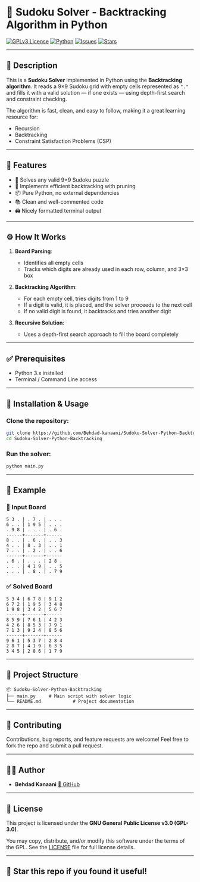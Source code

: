 # 🔢 Sudoku Solver - Backtracking Algorithm in Python

[![GPLv3 License](https://img.shields.io/badge/license-GPLv3-blue.svg)](LICENSE)
[![Python](https://img.shields.io/badge/Python-3.x-blue.svg)](https://www.python.org/)
[![Issues](https://img.shields.io/github/issues/Behdad-kanaani/Sudoku-Solver-Python-Backtracking)](https://github.com/Behdad-kanaani/Sudoku-Solver-Python-Backtracking/issues)
[![Stars](https://img.shields.io/github/stars/Behdad-kanaani/Sudoku-Solver-Python-Backtracking?style=social)](https://github.com/Behdad-kanaani/Sudoku-Solver-Python-Backtracking/stargazers)

---

## 📘 Description

This is a **Sudoku Solver** implemented in Python using the **Backtracking algorithm**. It reads a 9×9 Sudoku grid with empty cells represented as `"."` and fills it with a valid solution — if one exists — using depth-first search and constraint checking.

The algorithm is fast, clean, and easy to follow, making it a great learning resource for:
- Recursion
- Backtracking
- Constraint Satisfaction Problems (CSP)

---

## 🎯 Features

- 🧠 Solves any valid 9×9 Sudoku puzzle
- 🔁 Implements efficient backtracking with pruning
- 📦 Pure Python, no external dependencies
- 📚 Clean and well-commented code
- 🖨️ Nicely formatted terminal output

---

## ⚙️ How It Works

1. **Board Parsing**:
   - Identifies all empty cells
   - Tracks which digits are already used in each row, column, and 3×3 box

2. **Backtracking Algorithm**:
   - For each empty cell, tries digits from 1 to 9
   - If a digit is valid, it is placed, and the solver proceeds to the next cell
   - If no valid digit is found, it backtracks and tries another digit

3. **Recursive Solution**:
   - Uses a depth-first search approach to fill the board completely

---

## ✅ Prerequisites

- Python 3.x installed  
- Terminal / Command Line access

---

## 🚀 Installation & Usage

### Clone the repository:

```bash
git clone https://github.com/Behdad-kanaani/Sudoku-Solver-Python-Backtracking.git
cd Sudoku-Solver-Python-Backtracking
````

### Run the solver:

```bash
python main.py
```

---

## 🧪 Example

### 🔹 Input Board

```
5 3 . | . 7 . | . . .
6 . . | 1 9 5 | . . .
. 9 8 | . . . | . 6 .
------+-------+------
8 . . | . 6 . | . . 3
4 . . | 8 . 3 | . . 1
7 . . | . 2 . | . . 6
------+-------+------
. 6 . | . . . | 2 8 .
. . . | 4 1 9 | . . 5
. . . | . 8 . | . 7 9
```

### ✅ Solved Board

```
5 3 4 | 6 7 8 | 9 1 2
6 7 2 | 1 9 5 | 3 4 8
1 9 8 | 3 4 2 | 5 6 7
------+-------+------
8 5 9 | 7 6 1 | 4 2 3
4 2 6 | 8 5 3 | 7 9 1
7 1 3 | 9 2 4 | 8 5 6
------+-------+------
9 6 1 | 5 3 7 | 2 8 4
2 8 7 | 4 1 9 | 6 3 5
3 4 5 | 2 8 6 | 1 7 9
```

---

## 📁 Project Structure

```
📦 Sudoku-Solver-Python-Backtracking
├── main.py     # Main script with solver logic
└── README.md            # Project documentation
```

---

## 🤝 Contributing

Contributions, bug reports, and feature requests are welcome!
Feel free to fork the repo and submit a pull request.

---

## 👨‍💻 Author

* **Behdad Kanaani**
  [🔗 GitHub](https://github.com/Behdad-kanaani)

---

## 📄 License

This project is licensed under the **GNU General Public License v3.0 (GPL-3.0)**.

You may copy, distribute, and/or modify this software under the terms of the GPL.
See the [LICENSE](LICENSE) file for full license details.

---

## 🌟 Star this repo if you found it useful!
